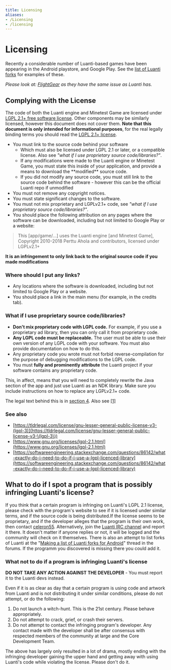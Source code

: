 ```yaml
---
title: Licensing
aliases:
- /Licensing
- /licensing
---
```


# Licensing


Recently a considerable number of Luanti-based games have been appearing in the Android playstore, and Google Play. See the [list of Luanti forks](/overview-of-luanti-forks "Overview of Luanti forks") for examples of these.

_Please look at: [FlightGear](http://www.flightgear.org/flightprosim.html) as they have the same issue as Luanti has._

Complying with the License
--------------------------

The code of both the Luanti engine and Minetest Game are licensed under [LGPL 2.1+ free software license](https://www.gnu.org/licenses/lgpl-2.1.html). Other components may be similarly licensed, however this document does not cover them. **Note that this document is only intended for informational purposes**, for the real legally binding terms you should read the [LGPL 2.1+ license](https://www.gnu.org/licenses/lgpl-2.1.html).

* You must link to the source code behind your software
  * Which must also be licensed under LGPL 2.1 or later, or a compatible license. Also see _"what if I use proprietary source code/libraries?"_.
  * If any modifications were made to the Luanti engine or Minetest Game, you must state this inside of your application, and provide a means to download the \*\*modified\*\* source code.
  * If you did not modify any source code, you must still link to the source code behind the software - however this can be the official Luanti repo if unmodified
* You must not remove any copyright notices.
* You must state significant changes to the software.
* You must not mix proprietary and LGPLv2.1+ code, see _"what if I use proprietary source code/libraries?"_.
* You should place the following attribution on any pages where the software can be downloaded, including but not limited to Google Play or a website:

> This \[app/game/...\] uses the Luanti engine \[and Minetest Game\], Copyright 2010-2018 Perttu Ahola and contributors, licensed under LGPLv2.1+

**It is an infringement to only link back to the original source code if you made modifications**

### Where should I put any links?

* Any locations where the software is downloaded, including but not limited to Google Play or a website.
* You should place a link in the main menu (for example, in the credits tab).

### What if I use proprietary source code/libraries?

* **Don't mix proprietary code with LGPL code.** For example, if you use a proprietary ad library, then you can only call it from proprietary code.
* **Any LGPL code must be replaceable.** The user must be able to use their own version of any LGPL code with your software. You must also provide documentation on how to do this.
* Any proprietary code you wrote must not forbid reverse-compilation for the purpose of debugging modifications to the LGPL code.
* You must **fully and prominently attribute** the Luanti project if your software contains any proprietary code.

This, in affect, means that you will need to completely rewrite the Java section of the app and just use Luanti as an NDK library. Make sure you include instructions on how to replace any LGPLv2.1+ code.

The legal text behind this is in [section 4](https://www.gnu.org/licenses/lgpl.html#section4). Also see [\[1\]](https://opensource.stackexchange.com/questions/4357/how-can-lgpl-and-proprietary-licenses-be-combined)

### See also

* [https://tldrlegal.com/license/gnu-lesser-general-public-license-v3-(lgpl-3)](https://tldrlegal.com/license/gnu-lesser-general-public-license-v3-\(lgpl-3\))
* [https://www.gnu.org/licenses/lgpl-2.1.html](https://www.gnu.org/licenses/lgpl-2.1.html)
* [https://softwareengineering.stackexchange.com/questions/86142/what-exactly-do-i-need-to-do-if-i-use-a-lgpl-licenced-library](https://softwareengineering.stackexchange.com/questions/86142/what-exactly-do-i-need-to-do-if-i-use-a-lgpl-licenced-library)

What to do if I spot a program that is possibly infringing Luanti's license?
----------------------------------------------------------------------------

If you think that a certain program is infringing on Luanti's LGPL 2.1 license, please check with the program's website to see if it is licensed under similar terms, and if the source code is being distributed.If the license seems to be proprietary, and if the developer alleges that the program is their own work, then contact [celeron55](mailto:celeron55@gmail.com). Alternatively, join the [Luanti IRC channel](http://webchat.freenode.net/?channels=#minetest) and report it there. It doesn't matter if anyone replies or not, it will be logged and the community will check on it themselves. There is also an attempt to list forks of Luanti at the "[Making a list of Luanti forks for Android](https://forum.luanti.org/viewtopic.php?p=242219#p242219)" thread in the forums. If the programm you discovered is missing there you could add it.

### What not to do if a program is infringing Luanti's license

**DO NOT TAKE ANY ACTION AGAINST THE DEVELOPER** - You must report it to the Luanti devs instead.

Even if it is as clear as day that a certain program is using code and artwork from Luanti and is not distributing it under similar conditions, please do not attempt, or do the following:

1.  Do not launch a witch-hunt. This is the 21st century. Please behave appropriately.
2.  Do not attempt to crack, grief, or crash their servers.
3.  Do not attempt to contact the infringing program's developer. Any contact made with the developer shall be after consensus with respected members of the community at large and the Core Development Team.

The above has largely only resulted in a lot of drama, mostly ending with the infringing developer gaining the upper hand and getting away with using Luanti's code while violating the license. Please don't do it.